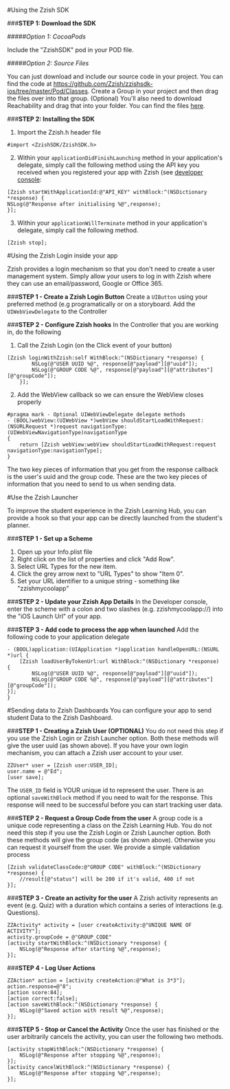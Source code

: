 #Using the Zzish SDK

###**STEP 1: Download the SDK**  
  
  
  
#####*Option 1: CocoaPods*  
  
Include the "ZzishSDK" pod in your POD file.

#####*Option 2: Source Files* 
  
You can just download and include our source code in your project. You can find the code at https://github.com/Zzish/zzishsdk-ios/tree/master/Pod/Classes. Create a Group in your project and then drag the files over into that group. (Optional) You'll also need to download Reachability and drag that into your folder. You can find the files  [here](https://developer.apple.com/library/ios/samplecode/Reachability/Introduction/Intro.html).
 
###**STEP 2: Installing the SDK**
 

1. Import the Zzish.h header file

```
#import <ZzishSDK/ZzishSDK.h>
```

2. Within your `applicationDidFinishLaunching` method in your application's delegate, simply call the following method using the API key you received when you registered your app with Zzish (see [developer console](https://developer.zzish.com/):

```
[Zzish startWithApplicationId:@"API_KEY" withBlock:^(NSDictionary *response) {
NSLog(@"Response after initialising %@",response);
}];
```

3. Within your `applicationWillTerminate` method in your application's delegate, simply call the following method.

```
[Zzish stop];
```


#Using the Zzish Login inside your app

Zzish provides a login mechanism so that you don't need to create a user management system. Simply allow your users to log in with Zzish where they can use an email/password, Google or Office 365.
 
###**STEP 1 - Create a Zzish Login Button**
Create a `UIButton` using your preferred method (e.g  programatically or on a storyboard. Add the `UIWebViewDelegate` to the Controller
 
###**STEP 2 - Configure Zzish hooks**
In the Controller that you are working in, do the following
 
1. Call the Zzish Login (on the Click event of your button)
```
[Zzish loginWithZzish:self WithBlock:^(NSDictionary *response) {
        NSLog(@"USER UUID %@", response[@"payload"][@"uuid"]);
        NSLog(@"GROUP CODE %@", response[@"payload"][@"attributes"][@"groupCode"]);
    }];
```
2. Add the WebView callback so we can ensure the WebView closes properly
```
#pragma mark - Optional UIWebViewDelegate delegate methods
- (BOOL)webView:(UIWebView *)webView shouldStartLoadWithRequest:(NSURLRequest *)request navigationType:(UIWebViewNavigationType)navigationType
{
    return [Zzish webView:webView shouldStartLoadWithRequest:request navigationType:navigationType];
}
```

The two key pieces of information that you get from the response callback is the user's uuid and the group code. These are the two key pieces of information that you need to send to us when sending data.

#Use the Zzish Launcher

To improve the student experience in the Zzish Learning Hub, you can provide a hook so that your app can be directly launched from the student's planner.
 
###**STEP 1 - Set up a Scheme**
1. Open up your Info.plist file
2. Right click on the list of properties and click "Add Row". 
3. Select URL Types for the new item. 
4. Click the grey arrow next to "URL Types" to show "Item 0". 
5. Set your URL identifier to a unique string - something like "zzishmycoolapp"
 
###**STEP 2 - Update your Zzish App Details**
In the Developer console, enter the scheme with a colon and two slashes (e.g. zzishmycoolapp://) into the "iOS Launch Url" of your app. 
 
###**STEP 3 - Add code to process the app when launched**
Add the following code to your application delegate
```
- (BOOL)application:(UIApplication *)application handleOpenURL:(NSURL *)url {
    [Zzish loadUserByTokenUrl:url WithBlock:^(NSDictionary *response) {
        NSLog(@"USER UUID %@", response[@"payload"][@"uuid"]);
        NSLog(@"GROUP CODE %@", response[@"payload"][@"attributes"][@"groupCode"]);
}];
}
```

#Sending data to Zzish Dashboards
You can configure your app to send student Data to the Zzish Dashboard.
 
###**STEP 1 - Creating a Zzish User (OPTIONAL)**
You do not need this step if you use the Zzish Login or Zzish Launcher option. Both these methods will give the user uuid (as shown above). If you have your own login mechanism, you can attach a Zzish user account to your user.
```
ZZUser* user = [Zzish user:USER_ID];
user.name = @"Ed";
[user save];
```
The `USER_ID` field is YOUR unique id to represent the user. There is an optional `saveWithBlock` method if you need to wait for the response. This response will need to be successful before you can start tracking user data.
 
###**STEP 2 - Request a Group Code from the user**
A group code is a unique code representing a class on the Zzish Learning Hub. You do not need this step if you use the Zzish Login or Zzish Launcher option. Both these methods will give the group code (as shown above). Otherwise you can request it yourself from the user. We provide a simple validation process
```
[Zzish validateClassCode:@"GROUP CODE" withBlock:^(NSDictionary *response) {
    //result[@"status"] will be 200 if it's valid, 400 if not
}];
```
###**STEP 3 - Create an activity for the user**
A Zzish activity represents an event (e.g. Quiz) with a duration which contains a series of interactions (e.g. Questions). 
```
ZZActivity* activity = [user createActivity:@"UNIQUE NAME OF ACTIVITY"];
activity.groupCode = @"GROUP_CODE"
[activity startWithBlock:^(NSDictionary *response) {
    NSLog(@"Response after starting %@",response);
}];
```
###**STEP 4 - Log User Actions**
```
ZZAction* action = [activity createAction:@"What is 3*3"];
action.response=@"8";
[action score:84];
[action correct:false];
[action saveWithBlock:^(NSDictionary *response) {
    NSLog(@"Saved action with result %@",response);
}];
```
###**STEP 5 - Stop or Cancel the Activity**
Once the user has finished or the user arbitrarily cancels the activity, you can user the following two methods.
```
[activity stopWithBlock:^(NSDictionary *response) {
    NSLog(@"Response after stopping %@",response);
}];
[activity cancelWithBlock:^(NSDictionary *response) {
    NSLog(@"Response after stopping %@",response);
}];
```
